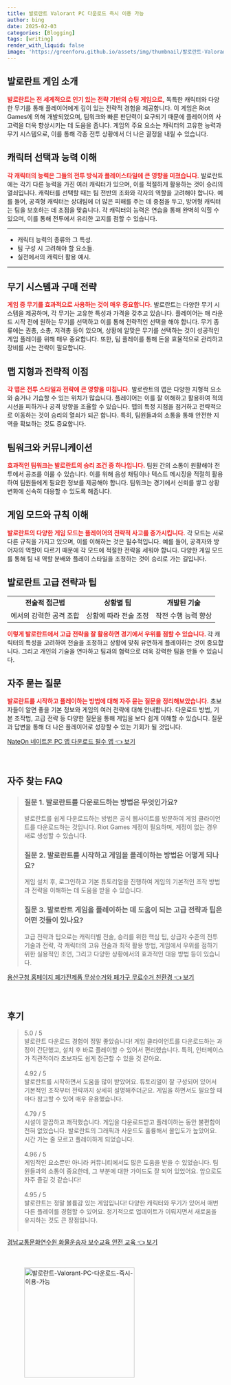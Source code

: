 ```yaml
---
title: 발로란트 Valorant PC 다운로드 즉시 이용 가능
author: bing
date: 2025-02-03
categories: [Blogging]
tags: [writing]
render_with_liquid: false
image: 'https://greenforu.github.io/assets/img/thumbnail/발로란트-Valorant-PC-다운로드-즉시-이용-가능.webp'
---
```



<h2 id='발로란트_게임소개'>발로란트 게임 소개</h2>

<p><b><span style="color: #ee2323;">발로란트는 전 세계적으로 인기 있는 전략 기반의 슈팅 게임으로,</span></b> 독특한 캐릭터와 다양한 무기를 통해 플레이어에게 깊이 있는 전략적 경험을 제공합니다. 이 게임은 Riot Games에 의해 개발되었으며, 팀워크와 빠른 판단력이 요구되기 때문에 플레이어의 사고력을 더욱 향상시키는 데 도움을 줍니다. 게임의 주요 요소는 캐릭터의 고유한 능력과 무기 시스템으로, 이를 통해 각종 전투 상황에서 더 나은 결정을 내릴 수 있습니다.</p>

<h2 id='캐릭터_선택과_능력_이해'>캐릭터 선택과 능력 이해</h2>

<p><b><span style="color: #ee2323;">각 캐릭터의 능력은 그들의 전투 방식과 플레이스타일에 큰 영향을 미쳤습니다.</span></b> 발로란트에는 각기 다른 능력을 가진 여러 캐릭터가 있으며, 이를 적절하게 활용하는 것이 승리의 열쇠입니다. 캐릭터를 선택할 때는 팀 전반의 조화와 각자의 역할을 고려해야 합니다. 예를 들어, 공격형 캐릭터는 상대팀에 더 많은 피해를 주는 데 중점을 두고, 방어형 캐릭터는 팀을 보호하는 데 초점을 맞춥니다. 각 캐릭터의 능력은 연습을 통해 완벽히 익힐 수 있으며, 이를 통해 전투에서 유리한 고지를 점할 수 있습니다.</p>

<hr />

<ul>
    <li>캐릭터 능력의 종류와 그 특성.</li>
    <li>팀 구성 시 고려해야 할 요소들.</li>
    <li>실전에서의 캐릭터 활용 예시.</li>
</ul>

<hr />

<h2 id='무기_시스템과_구매_전략'>무기 시스템과 구매 전략</h2>

<p><b><span style="color: #ee2323;">게임 중 무기를 효과적으로 사용하는 것이 매우 중요합니다.</span></b> 발로란트는 다양한 무기 시스템을 제공하며, 각 무기는 고유한 특성과 가격을 갖추고 있습니다. 플레이어는 매 라운드 시작 전에 원하는 무기를 선택하고 이를 통해 전략적인 선택을 해야 합니다. 무기 종류에는 권총, 소총, 저격총 등이 있으며, 상황에 알맞은 무기를 선택하는 것이 성공적인 게임 플레이를 위해 매우 중요합니다. 또한, 팀 플레이를 통해 돈을 효율적으로 관리하고 장비를 사는 전략이 필요합니다.</p>

<h2 id='맵_지형과_전략적_이점'>맵 지형과 전략적 이점</h2>

<p><b><span style="color: #ee2323;">각 맵은 전투 스타일과 전략에 큰 영향을 미칩니다.</span></b> 발로란트의 맵은 다양한 지형적 요소와 숨거나 기습할 수 있는 위치가 많습니다. 플레이어는 이를 잘 이해하고 활용하여 적의 시선을 피하거나 공격 방향을 조율할 수 있습니다. 맵의 특정 지점을 점거하고 전략적으로 이동하는 것이 승리의 열쇠가 되곤 합니다. 특히, 팀원들과의 소통을 통해 안전한 지역을 확보하는 것도 중요합니다.</p>

<h2 id='팀워크와_커뮤니케이션'>팀워크와 커뮤니케이션</h2>

<p><b><span style="color: #ee2323;">효과적인 팀워크는 발로란트의 승리 조건 중 하나입니다.</span></b> 팀원 간의 소통이 원활해야 전투에서 공조를 이룰 수 있습니다. 이를 위해 음성 채팅이나 텍스트 메시징을 적절히 활용하여 팀원들에게 필요한 정보를 제공해야 합니다. 팀워크는 경기에서 신뢰를 쌓고 상황 변화에 신속히 대응할 수 있도록 해줍니다.</p>

<h2 id='게임_모드와_규칙_이해'>게임 모드와 규칙 이해</h2>

<p><b><span style="color: #ee2323;">발로란트의 다양한 게임 모드는 플레이어의 전략적 사고를 증가시킵니다.</span></b> 각 모드는 서로 다른 규칙을 가지고 있으며, 이를 이해하는 것은 필수적입니다. 예를 들어, 공격자와 방어자의 역할이 다르기 때문에 각 모드에 적절한 전략을 세워야 합니다. 다양한 게임 모드를 통해 팀 내 역할 분배와 플레이 스타일을 조정하는 것이 승리로 가는 길입니다.</p>

<h2 id='고급_전략과_팁'>발로란트 고급 전략과 팁</h2>

<table>
    <tr>
        <td style="text-align: center; height: 17px;"><b>전술적 접근법</b></td>
        <td style="text-align: center; height: 17px;"><b>상황별 팁</b></td>
        <td style="text-align: center; height: 17px;"><b>개발된 기술</b></td>
    </tr>
    <tr>
        <td style="text-align: center; height: 17px;">에서의 강력한 공격 조합</td>
        <td style="text-align: center; height: 17px;">상황에 따라 전술 조정</td>
        <td style="text-align: center; height: 17px;">작전 수행 능력 향상</td>
    </tr>
</table>

<p><b><span style="color: #ee2323;">이렇게 발로란트에서 고급 전략을 잘 활용하면 경기에서 우위를 점할 수 있습니다. </span></b> 각 캐릭터의 특성을 고려하여 전술을 조정하고 상황에 맞춰 유연하게 플레이하는 것이 중요합니다. 그리고 개인의 기술을 연마하고 팀과의 협력으로 더욱 강력한 팀을 만들 수 있습니다.</p>

<h2 id='자주_묻는_질문'>자주 묻는 질문</h2>

<p><b><span style="color: #ee2323;">발로란트를 시작하고 플레이하는 방법에 대해 자주 묻는 질문을 정리해보았습니다.</span></b> 초보자들이 알면 좋을 기본 정보와 게임의 여러 전략에 대해 안내합니다. 다운로드 방법, 기본 조작법, 고급 전략 등 다양한 질문을 통해 게임을 보다 쉽게 이해할 수 있습니다. 질문과 답변을 통해 더 나은 플레이어로 성장할 수 있는 기회가 될 것입니다.</p>


<p><a class="click-button" title="NateOn 네이트온 PC 앱 다운로드 필수 앱" href="https://greenforu.github.io/posts/NateOn-%EB%84%A4%EC%9D%B4%ED%8A%B8%EC%98%A8-PC-%EC%95%B1-%EB%8B%A4%EC%9A%B4%EB%A1%9C%EB%93%9C-%ED%95%84%EC%88%98-%EC%95%B1/" rel="dofollow">NateOn 네이트온 PC 앱 다운로드 필수 앱 👈 보기</a></p><br>
<h2 id='자주_찾는_FAQ'>자주 찾는 FAQ</h2>
<div itemscope="" itemtype="https://schema.org/FAQPage"> 
<blockquote> 
<div itemscope="" itemprop="mainEntity" itemtype="https://schema.org/Question"> 
<h3 itemprop="name">질문 1. 발로란트를 다운로드하는 방법은 무엇인가요?</h3> 
<div itemscope="" itemprop="acceptedAnswer" itemtype="https://schema.org/Answer"> 
<span itemprop="text"> 
<p>발로란트를 쉽게 다운로드하는 방법은 공식 웹사이트를 방문하여 게임 클라이언트를 다운로드하는 것입니다. Riot Games 계정이 필요하며, 계정이 없는 경우 새로 생성할 수 있습니다.</p> 
</span> 
</div> 
</div> 
<div itemscope="" itemprop="mainEntity" itemtype="https://schema.org/Question"> 
<h3 itemprop="name">질문 2. 발로란트를 시작하고 게임을 플레이하는 방법은 어떻게 되나요?</h3> 
<div itemscope="" itemprop="acceptedAnswer" itemtype="https://schema.org/Answer"> 
<span itemprop="text"> 
<p>게임 설치 후, 로그인하고 기본 튜토리얼을 진행하여 게임의 기본적인 조작 방법과 전략을 이해하는 데 도움을 받을 수 있습니다.</p> 
</span> 
</div> 
</div> 
<div itemscope="" itemprop="mainEntity" itemtype="https://schema.org/Question"> 
<h3 itemprop="name">질문 3. 발로란트 게임을 플레이하는 데 도움이 되는 고급 전략과 팁은 어떤 것들이 있나요?</h3> 
<div itemscope="" itemprop="acceptedAnswer" itemtype="https://schema.org/Answer"> 
<span itemprop="text"> 
<p>고급 전략과 팁으로는 캐릭터별 전술, 승리를 위한 핵심 팁, 상급자 수준의 전투 기술과 전략, 각 캐릭터의 고유 전술과 최적 활용 방법, 게임에서 우위를 점하기 위한 실용적인 조언, 그리고 다양한 상황에서의 효과적인 대응 방법 등이 있습니다.</p> 
</span> 
</div> 
</div> 
</blockquote> 
</div>
<p><a class="click-button" title="용산구청 홈페이지 폐가전제품 무상수거와 폐가구 무료수거 친환경" href="https://greenforu.github.io/posts/%EC%9A%A9%EC%82%B0%EA%B5%AC%EC%B2%AD-%ED%99%88%ED%8E%98%EC%9D%B4%EC%A7%80-%ED%8F%90%EA%B0%80%EC%A0%84%EC%A0%9C%ED%92%88-%EB%AC%B4%EC%83%81%EC%88%98%EA%B1%B0%EC%99%80-%ED%8F%90%EA%B0%80%EA%B5%AC-%EB%AC%B4%EB%A3%8C%EC%88%98%EA%B1%B0-%EC%B9%9C%ED%99%98%EA%B2%BD/" rel="dofollow">용산구청 홈페이지 폐가전제품 무상수거와 폐가구 무료수거 친환경 👈 보기</a></p><br>
<h2 id='후기'>후기</h2>
<div itemscope itemtype="https://schema.org/Product">
  <blockquote>
  <div itemprop="review" itemscope itemtype="https://schema.org/Review">
      <div itemprop="reviewRating" itemscope itemtype="https://schema.org/Rating"> <span itemprop="ratingValue">5.0</span> / <span itemprop="bestRating">5</span> </div>
      <span itemprop="reviewBody">발로란트 다운로드 경험이 정말 좋았습니다! 게임 클라이언트를 다운로드하는 과정이 간단했고, 설치 후 바로 플레이할 수 있어서 편리했습니다. 특히, 인터페이스가 직관적이라 초보자도 쉽게 접근할 수 있을 것 같아요.</span>
  </div>
  <br>
  <div itemprop="review" itemscope itemtype="https://schema.org/Review">
      <div itemprop="reviewRating" itemscope itemtype="https://schema.org/Rating"> <span itemprop="ratingValue">4.92</span> / <span itemprop="bestRating">5</span> </div>
      <span itemprop="reviewBody">발로란트를 시작하면서 도움을 많이 받았어요. 튜토리얼이 잘 구성되어 있어서 기본적인 조작부터 전략까지 상세히 설명해주더군요. 게임을 하면서도 필요할 때마다 참고할 수 있어 매우 유용했습니다.</span>
  </div>
  <br>
  <div itemprop="review" itemscope itemtype="https://schema.org/Review">
      <div itemprop="reviewRating" itemscope itemtype="https://schema.org/Rating"> <span itemprop="ratingValue">4.79</span> / <span itemprop="bestRating">5</span> </div>
      <span itemprop="reviewBody">시설이 깔끔하고 쾌적했습니다. 게임을 다운로드받고 플레이하는 동안 불편함이 전혀 없었습니다. 발로란트의 그래픽과 사운드도 훌륭해서 몰입도가 높았어요. 시간 가는 줄 모르고 플레이하게 되었습니다.</span>
  </div>
  <br>
  <div itemprop="review" itemscope itemtype="https://schema.org/Review">
      <div itemprop="reviewRating" itemscope itemtype="https://schema.org/Rating"> <span itemprop="ratingValue">4.96</span> / <span itemprop="bestRating">5</span> </div>
      <span itemprop="reviewBody">게임적인 요소뿐만 아니라 커뮤니티에서도 많은 도움을 받을 수 있었습니다. 팀원들과의 소통이 중요한데, 그 부분에 대한 가이드도 잘 되어 있었어요. 앞으로도 자주 즐길 것 같습니다!</span>
  </div>
  <br>
  <div itemprop="review" itemscope itemtype="https://schema.org/Review">
      <div itemprop="reviewRating" itemscope itemtype="https://schema.org/Rating"> <span itemprop="ratingValue">4.95</span> / <span itemprop="bestRating">5</span> </div>
      <span itemprop="reviewBody">발로란트는 정말 볼륨감 있는 게임입니다! 다양한 캐릭터와 무기가 있어서 매번 다른 플레이를 경험할 수 있어요. 정기적으로 업데이트가 이뤄지면서 새로움을 유지하는 것도 큰 장점입니다.</span>
  </div>
  <br>
  </blockquote>
</div>
<p><a class="click-button" title="경남교통문화연수원 화물운송자 보수교육 안전 교육" href="https://greenforu.github.io/posts/%EA%B2%BD%EB%82%A8%EA%B5%90%ED%86%B5%EB%AC%B8%ED%99%94%EC%97%B0%EC%88%98%EC%9B%90-%ED%99%94%EB%AC%BC%EC%9A%B4%EC%86%A1%EC%9E%90-%EB%B3%B4%EC%88%98%EA%B5%90%EC%9C%A1-%EC%95%88%EC%A0%84-%EA%B5%90%EC%9C%A1/" rel="dofollow">경남교통문화연수원 화물운송자 보수교육 안전 교육 👈 보기</a></p><br>
<figure class="image"><img src="https://greenforu.github.io/assets/img/thumbnail/발로란트-Valorant-PC-다운로드-즉시-이용-가능.webp" alt="발로란트-Valorant-PC-다운로드-즉시-이용-가능" width="256" height="256"></figure>